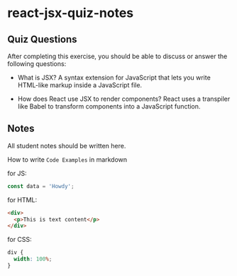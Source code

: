 # react-jsx-quiz-notes

## Quiz Questions

After completing this exercise, you should be able to discuss or answer the following questions:

- What is JSX?
  A syntax extension for JavaScript that lets you write HTML-like markup inside a JavaScript file.

- How does React use JSX to render components?
  React uses a transpiler like Babel to transform components into a JavaScript function.

## Notes

All student notes should be written here.

How to write `Code Examples` in markdown

for JS:

```javascript
const data = 'Howdy';
```

for HTML:

```html
<div>
  <p>This is text content</p>
</div>
```

for CSS:

```css
div {
  width: 100%;
}
```
